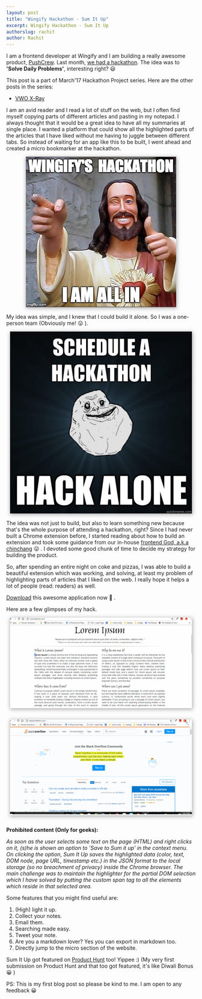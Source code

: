 ```yaml
---
layout: post
title: "Wingify Hackathon - Sum It Up"
excerpt: Wingify Hackathon - Sum It Up
authorslug: rachit
author: Rachit
---
```


I am a frontend developer at Wingify and I am building a really awesome product, [PushCrew](https://pushcrew.com/). Last month, [we had a hackathon](https://medium.com/@wingify/hacking-away-the-night-at-wingify-cbe33a39f28d). The idea was to <b>'Solve Daily Problems'</b>, interesting right? 😃

<div class="post-info-box">
  <p>This post is a part of March'17 Hackathon Project series. Here are the other posts in the series:</p>
  <ul>
    <li>
      <a href="/posts/wingify-hackathon-vwo-xray/">
        VWO X-Ray
      </a>
    </li>
  </ul>
</div>

I am an avid reader and I read a lot of stuff on the web, but I often find myself copying parts of different articles and pasting in my notepad. I always thought that it would be a great idea to have all my summaries at single place. I wanted a platform that could show all the highlighted parts of the articles that I have liked without me having to juggle between different tabs. So instead of waiting for an app like this to be built, I went ahead and created a micro bookmarker at the hackathon.

<div style="text-align:center; margin: 10px;">
  <img src="/images/2017/05/jesus_meme.png" style="box-shadow: 1px 2px 10px 1px #aaa">
</div>

My idea was simple, and I knew that I could build it alone. So I was a one-person team (Obviously me! 😛 ).

<div style="text-align:center; margin: 10px;">
  <img src="/images/2017/05/alone.png" style="box-shadow: 1px 2px 10px 1px #aaa">
</div>

The idea was not just to build, but also to learn something new because that's the whole purpose of attending a hackathon, right? Since I had never built a Chrome extension before, I started reading about how to build an extension and took some guidance from our in-house [frontend God, a.k.a chinchang](https://twitter.com/chinchang457) 😛 . I devoted some good chunk of time to decide my strategy for building the product.

So, after spending an entire night on coke and pizzas, I was able to build a beautiful extension which was working, and solving, at least my problem of highlighting parts of articles that I liked on the web. I really hope it helps a lot of people (read: readers) as well.

[Download](http://rachitgulati.com/sum-it-up/) this awesome application now 🤘 .

Here are a few glimpses of my hack.

<div style="text-align:center; margin: 10px; box-shadow: 1px 2px 10px 1px #aaa">
  <img src="/images/2017/05/sum_it_up_1.gif" alt="Sum It Up demo">
</div>

<div style="text-align:center; margin: 30px 10px; box-shadow: 1px 2px 10px 1px #aaa">
  <img src="/images/2017/05/sum_it_up_2.gif" alt="Another Sum It Up demo">
</div>

<b>Prohibited content (Only for geeks):</b>

<i>As soon as the user selects some text on the page (HTML) and right clicks on it, (s)he is shown an option to 'Save to Sum it up' in the context menu. On clicking the option, Sum It Up saves the highlighted data (color, text, DOM node, page URL, timestamp etc.) in the JSON format to the local storage (so no breachment of privacy) inside the Chrome browser. The main challenge was to maintain the highlighter for the partial DOM selection which I have solved by putting the custom span tag to all the elements which reside in that selected area.</i>

Some features that you might find useful are:
1. (High) light it up.
2. Collect your notes.
3. Email them.
4. Searching made easy.
5. Tweet your note.
6. Are you a markdown lover? Yes you can export in markdown too.
7. Directly jump to the micro section of the website.

Sum It Up got featured on [Product Hunt](https://www.producthunt.com/posts/sum-it-up) too! Yippee :) (My very first submission on Product Hunt and that too got featured, it's like Diwali Bonus 😀 )

PS: This is my first blog post so please be kind to me. I am open to any feedback 😀